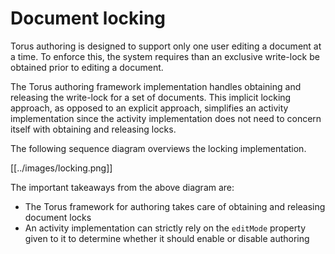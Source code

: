 # Document locking

Torus authoring is designed to support only one user editing a document at a time. To
enforce this, the system requires than an exclusive write-lock be obtained prior to
editing a document.

The Torus authoring framework implementation handles obtaining and releasing the write-lock
for a set of documents. This implicit locking approach, as opposed to an explicit approach,
simplifies an activity implementation since the activity implementation does not need to concern
itself with obtaining and releasing locks.

The following sequence diagram overviews the locking implementation.

[[../images/locking.png]]

The important takeaways from the above diagram are:

- The Torus framework for authoring takes care of obtaining and releasing document locks
- An activity implementation can strictly rely on the `editMode` property given to it to determine whether it should enable or disable authoring
